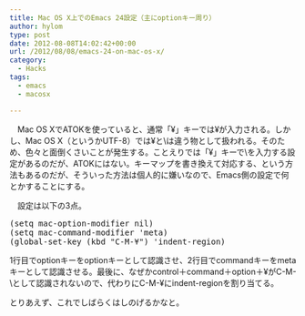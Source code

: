 ```yaml
---
title: Mac OS X上でのEmacs 24設定（主にoptionキー周り）
author: hylom
type: post
date: 2012-08-08T14:02:42+00:00
url: /2012/08/08/emacs-24-on-mac-os-x/
category:
  - Hacks
tags:
  - emacs
  - macosx

---
```

　Mac OS XでATOKを使っていると、通常「¥」キーでは¥が入力される。しかし、Mac OS X（というかUTF-8）では¥と\は違う物として扱われる。そのため、色々と面倒くさいことが発生する。ことえりでは「¥」キーで\を入力する設定があるのだが、ATOKにはない。キーマップを書き換えて対応する、という方法もあるのだが、そういった方法は個人的に嫌いなので、Emacs側の設定で何とかすることにする。

　設定は以下の3点。

<pre>(setq mac-option-modifier nil)
(setq mac-command-modifier 'meta)
(global-set-key (kbd "C-M-¥") 'indent-region)
</pre>

1行目でoptionキーをoptionキーとして認識させ、2行目でcommandキーをmetaキーとして認識させる。最後に、なぜかcontrol＋command＋option＋¥がC-M-\として認識されないので、代わりにC-M-¥にindent-regionを割り当てる。

とりあえず、これでしばらくはしのげるかなと。
